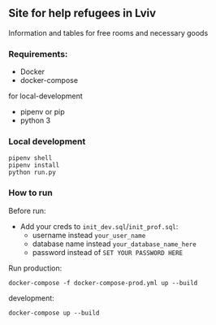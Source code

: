 ## Site for help refugees in Lviv

Information and tables for free rooms and necessary goods

### Requirements:
 - Docker
 - docker-compose

 for local-development
 - pipenv or pip
 - python 3

### Local development

```
pipenv shell
pipenv install
python run.py
```

### How to run

Before run:

- Add your creds to `init_dev.sql`/`init_prof.sql`:
  - username instead `your_user_name`
  - database name instead `your_database_name_here`
  - password instead of `SET YOUR PASSWORD HERE`

Run production:
```
docker-compose -f docker-compose-prod.yml up --build
```
development:
```
docker-compose up --build
```

